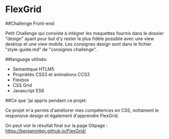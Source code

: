# FlexGrid

##Challenge Front-end:

Petit Challenge qui consiste à intégrer les maquettes fournis dans le dossier "design" ayant pour but d'y rester le plus fidèle possible avec une view desktop et une view mobile. 
Les consignes design sont dans le fichier "style-guide.md" de "consignes challenge". 

##language utilisés:

- Semantique HTLM5
- Propriétés CSS3 et animations CCS3
- Flexbox
- CSS Grid
- Javascript ES6

##Ce que 'jai appris pendant ce projet:

Ce projet m'a permis d'améliorer mes compétences en CSS, nottament le responsive design et également d'apprendre FlexGrid. 

On peut voir le résultat final sur la page Gitpage : https://benjaminbpj.github.io/FlexGrid/


